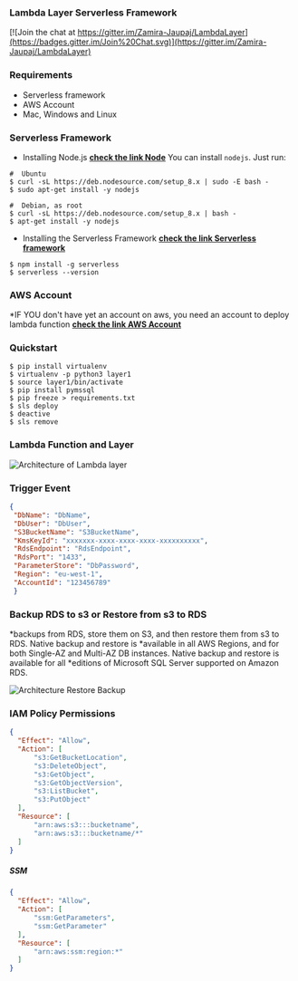 ### Lambda Layer Serverless Framework

[![Join the chat at https://gitter.im/Zamira-Jaupaj/LambdaLayer](https://badges.gitter.im/Join%20Chat.svg)](https://gitter.im/Zamira-Jaupaj/LambdaLayer)

### Requirements 
* Serverless framework 
* AWS Account 
* Mac, Windows and Linux

### Serverless Framework 
* Installing Node.js
**[check the link Node](https://nodejs.org/)**
You can install `nodejs`. Just run:

```
#  Ubuntu
$ curl -sL https://deb.nodesource.com/setup_8.x | sudo -E bash -
$ sudo apt-get install -y nodejs

#  Debian, as root
$ curl -sL https://deb.nodesource.com/setup_8.x | bash -
$ apt-get install -y nodejs
```
* Installing the Serverless Framework
**[check the link Serverless framework ](https://serverless.com/framework/docs/providers/aws/guide/installation/)**

```
$ npm install -g serverless
$ serverless --version

```
### AWS Account 
*IF YOU don't have yet an account on aws, you need an account to deploy lambda function
**[check the link AWS Account ](https://aws.amazon.com/account/)**

### Quickstart
```
$ pip install virtualenv
$ virtualenv -p python3 layer1
$ source layer1/bin/activate
$ pip install pymssql
$ pip freeze > requirements.txt
$ sls deploy
$ deactive
$ sls remove 

```
### Lambda Function and Layer

![Architecture of Lambda layer](https://raw.githubusercontent.com/zamirajaupaj/serverless-lambda-layer/master/documentation/lambdaLayer.png)


### Trigger Event
```JSON
{ 
 "DbName": "DbName",
 "DbUser": "DbUser",
 "S3BucketName": "S3BucketName",
 "KmsKeyId": "xxxxxxx-xxxx-xxxx-xxxx-xxxxxxxxxx",
 "RdsEndpoint": "RdsEndpoint",
 "RdsPort": "1433",
 "ParameterStore": "DbPassword",
 "Region": "eu-west-1",
 "AccountId": "123456789"
 }
```

### Backup RDS to s3 or Restore from s3 to RDS 
*backups from RDS, store them on S3, and then restore them from s3 to RDS. Native backup and restore is *available in all AWS Regions, and for both Single-AZ and Multi-AZ DB instances. Native backup and restore is available for all *editions of Microsoft SQL Server supported on Amazon RDS.

![Architecture Restore Backup](https://raw.githubusercontent.com/zamirajaupaj/serverless-lambda-layer/master/documentation/backupRestore.png)


### IAM Policy Permissions
```JSON
{
  "Effect": "Allow",
  "Action": [
      "s3:GetBucketLocation",
      "s3:DeleteObject",
      "s3:GetObject",
      "s3:GetObjectVersion",
      "s3:ListBucket",
      "s3:PutObject"
  ],
  "Resource": [
      "arn:aws:s3:::bucketname",
      "arn:aws:s3:::bucketname/*"
  ]
}
```
##### SSM 
```JSON
{
  "Effect": "Allow",
  "Action": [
      "ssm:GetParameters",
      "ssm:GetParameter"
  ],
  "Resource": [
      "arn:aws:ssm:region:*"
  ]
}
```

